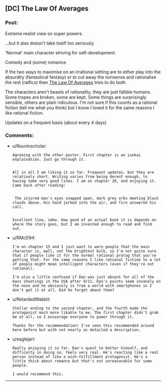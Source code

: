 ## [DC] The Law Of Averages

### Post:

Extreme realist view on super powers.

...but it also doesn't take itself too seriously.

'Normal' main character striving for self-development.

Comedy and (some) romance.

If the two ways to maximise on an irrational setting are to either play into the absurdity (fantastical fantasy) or to cut away the nonsense and rationalise the rest (ratfics) then [The Law Of Averages](https://www.royalroad.com/fiction/20101/the-law-of-averages/) tries to do both. 

The characters aren't beasts of rationality, they are just fallible humans. Some tropes are broken, some are kept. Some things are surprisingly sensible, others are plain ridiculous. I'm not sure if this counts as a rational fiction (tell me what you think) but I know I loved it for the same reasons I like rational fiction.

Updates on a frequent basis (about every 4 days)

### Comments:

- u/Rouninscholar:
  ```
  Agreeing with the other poster. First chapter is an isekai explaination. Just go through it.  


  All in all I am liking it so far. Frequent updates, but they are relatively short. Writing varies from being decent enough, to having some very good lines. I am on chapter 20, and enjoying it. Came back after reading:  


   The injured man's eyes snapped open, dark grey orbs meeting black clouds above. His hand jerked into the air, and fire answered his call.   


  Excellent line, imho. How good of an actual book it is depends on where the story goes, but I am invested enough to read and find out.
  ```

- u/RMcD94:
  ```
  I'm on chapter 15 and I just want to warn people that the main character is, well, not the brightest bulb, so I'm not quite sure that if people like it for the normal rational protag that you're getting that. For the same reasons I like rational fiction to a lot of people might mean intelligent characters (even if they're not rational).  

  I'm also a little confused if Dan was just absent for all of the mass shootings in the USA after 9/11. Dan's points seem insanely on the nose and he obviously is from a world with smartphones so I don't get it at all. Did he forget about them?
  ```

- u/RetardedWabbit:
  ```
  Stellar ending to the second chapter, and the fourth made the protagonist much more likable to me. The first chapter didn't grab me at all, so I encourage everyone to power through it.

  Thanks for the recommendation! I've seen this recommended around here before but with not nearly as detailed a description.
  ```

- u/eaglejarl:
  ```
  Really enjoying it so far. Dan's quest to better himself, and difficulty in doing so, feels very real. He's reacting like a real person instead of like a wish-fulfillment protagonist. He's a little thick about romance but that's not unreasonable for some people.

  I would recommend this.
  ```

---

